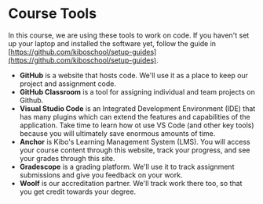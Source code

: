 # Course Tools
<!-- UPDATE EACH TERM -->

In this course, we are using these tools to work on code. If you haven't set up
your laptop and installed the software yet, follow the guide in
[https://github.com/kiboschool/setup-guides](https://github.com/kiboschool/setup-guides).

- **GitHub** is a website that hosts code. We'll use it as a place to keep our
  project and assignment code.
- **GitHub Classroom** is a tool for assigning individual and team projects on
  Github.
- **Visual Studio Code** is an Integrated Development Environment (IDE) that has
  many plugins which can extend the features and capabilities of the
  application.  Take time to learn how ot use VS Code (and other key tools)
  because you will ultimately save enormous amounts of time.  
- **Anchor** is Kibo's Learning Management System (LMS). You will access your
  course content through this website, track your progress, and see your grades
  through this site.
- **Gradescope** is a grading platform. We'll use it to track assignment
  submissions and give you feedback on your work.
- **Woolf** is our accreditation partner. We'll track work there too, so that
  you get credit towards your degree.

